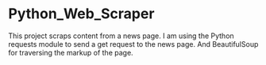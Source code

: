 # Python_Web_Scraper
This project scraps content from a news page.
I am using the Python requests module to send a get request to the news page.
And BeautifulSoup for traversing the markup of the page.
